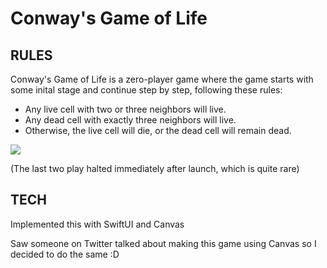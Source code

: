 # Conway's Game of Life

RULES
-

Conway's Game of Life is a zero-player game where the game starts with some inital stage and continue step by step, following these rules:

+ Any live cell with two or three neighbors will live.
+ Any dead cell with exactly three neighbors will live.
+ Otherwise, the live cell will die, or the dead cell will remain dead.




![](https://media.giphy.com/media/yvrQrz1xWyB8TZ7P0r/giphy.gif)


(The last two play halted immediately after launch, which is quite rare)



TECH
-

Implemented this with SwiftUI and Canvas


Saw someone on Twitter talked about making this game using Canvas so I decided to do the same :D 
